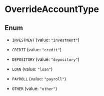 

# OverrideAccountType

## Enum


* `INVESTMENT` (value: `"investment"`)

* `CREDIT` (value: `"credit"`)

* `DEPOSITORY` (value: `"depository"`)

* `LOAN` (value: `"loan"`)

* `PAYROLL` (value: `"payroll"`)

* `OTHER` (value: `"other"`)



